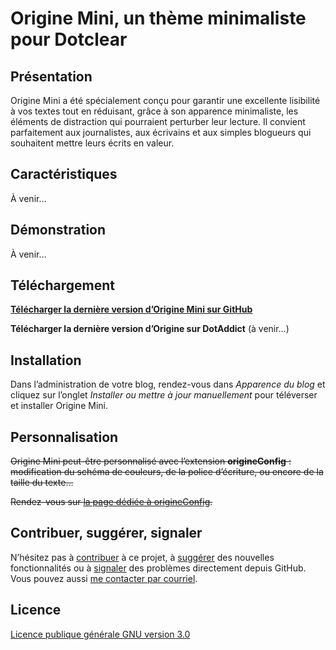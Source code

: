 # Origine Mini, un thème minimaliste pour Dotclear

## Présentation

Origine Mini a été spécialement conçu pour garantir une excellente lisibilité à vos textes tout en réduisant, grâce à son apparence minimaliste, les éléments de distraction qui pourraient perturber leur lecture. Il convient parfaitement aux journalistes, aux écrivains et aux simples blogueurs qui souhaitent mettre leurs écrits en valeur.

## Caractéristiques

À venir…

## Démonstration

À venir…

## Téléchargement

**[Télécharger la dernière version d’Origine Mini sur GitHub](https://github.com/te2dy/origine-mini/releases/latest)**

**Télécharger la dernière version d’Origine sur DotAddict** (à venir…)

## Installation

Dans l’administration de votre blog, rendez-vous dans _Apparence du blog_ et cliquez sur l’onglet _Installer ou mettre à jour manuellement_ pour téléverser et installer Origine Mini.

## Personnalisation

<strike>Origine Mini peut-être personnalisé avec l’extension **origineConfig** : modification du schéma de couleurs, de la police d’écriture, ou encore de la taille du texte…</strike>

<strike>Rendez-vous sur [la page dédiée à origineConfig](https://github.com/te2dy/origineConfig).</strike>

## Contribuer, suggérer, signaler

N’hésitez pas à [contribuer](https://github.com/te2dy/origine-mini/pulls) à ce projet, à [suggérer](https://github.com/te2dy/origine-mini/issues) des nouvelles fonctionnalités ou à [signaler](https://github.com/te2dy/origine-mini/issues) des problèmes directement depuis GitHub. Vous pouvez aussi [me contacter par courriel](mailto:zozxebpyr@mozmail.com).

## Licence

[Licence publique générale GNU version 3.0](https://github.com/te2dy/origine/blob/master/LICENSE)
